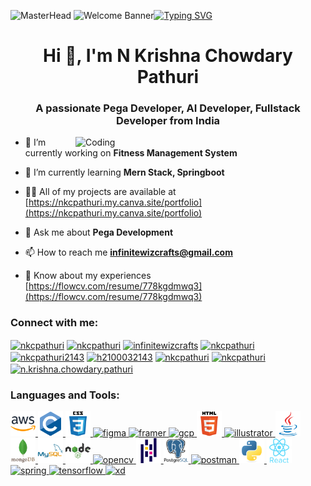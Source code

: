 ![MasterHead](https://user-images.githubusercontent.com/106918656/209438619-25091cdf-a126-4e95-a24c-5efdf8057606.gif)
![Welcome Banner](https://drive.google.com/file/d/18zfbPbbuSW8GiU8UmCnn3n96oo6NfyYu/view?usp=sharing)[![Typing SVG](https://readme-typing-svg.herokuapp.com?font=Fira+Code&pause=1000&color=36BCF7&width=435&lines=I+am+a+Pega+developer;I+am+an+AI+Developer;I+am+a+Full+Stack+Developer)](https://git.io/typing-svg)
<h1 align="center">Hi 👋, I'm N Krishna Chowdary Pathuri</h1>
<h3 align="center">A passionate Pega Developer, AI Developer, Fullstack Developer from India</h3>
<img align="right" alt="Coding" width="400" src="https://digitalroar.ae/img/web-development.gif")>

- 🔭 I’m currently working on **Fitness Management System**

- 🌱 I’m currently learning **Mern Stack, Springboot**

- 👨‍💻 All of my projects are available at [https://nkcpathuri.my.canva.site/portfolio](https://nkcpathuri.my.canva.site/portfolio)

- 💬 Ask me about **Pega Development**

- 📫 How to reach me **infinitewizcrafts@gmail.com**

- 📄 Know about my experiences [https://flowcv.com/resume/778kgdmwq3](https://flowcv.com/resume/778kgdmwq3)

<h3 align="left">Connect with me:</h3>
<p align="left">
<a href="https://linkedin.com/in/nkcpathuri" target="blank"><img align="center" src="https://raw.githubusercontent.com/rahuldkjain/github-profile-readme-generator/master/src/images/icons/Social/linked-in-alt.svg" alt="nkcpathuri" height="30" width="40" /></a>
<a href="https://kaggle.com/nkcpathuri" target="blank"><img align="center" src="https://raw.githubusercontent.com/rahuldkjain/github-profile-readme-generator/master/src/images/icons/Social/kaggle.svg" alt="nkcpathuri" height="30" width="40" /></a>
<a href="https://instagram.com/infinitewizcrafts" target="blank"><img align="center" src="https://raw.githubusercontent.com/rahuldkjain/github-profile-readme-generator/master/src/images/icons/Social/instagram.svg" alt="infinitewizcrafts" height="30" width="40" /></a>
<a href="https://www.behance.net/nkcpathuri" target="blank"><img align="center" src="https://raw.githubusercontent.com/rahuldkjain/github-profile-readme-generator/master/src/images/icons/Social/behance.svg" alt="nkcpathuri" height="30" width="40" /></a>
<a href="https://www.codechef.com/users/nkcpathuri2143" target="blank"><img align="center" src="https://cdn.jsdelivr.net/npm/simple-icons@3.1.0/icons/codechef.svg" alt="nkcpathuri2143" height="30" width="40" /></a>
<a href="https://www.hackerrank.com/h2100032143" target="blank"><img align="center" src="https://raw.githubusercontent.com/rahuldkjain/github-profile-readme-generator/master/src/images/icons/Social/hackerrank.svg" alt="h2100032143" height="30" width="40" /></a>
<a href="https://codeforces.com/profile/nkcpathuri" target="blank"><img align="center" src="https://raw.githubusercontent.com/rahuldkjain/github-profile-readme-generator/master/src/images/icons/Social/codeforces.svg" alt="nkcpathuri" height="30" width="40" /></a>
<a href="https://www.leetcode.com/nkcpathuri" target="blank"><img align="center" src="https://raw.githubusercontent.com/rahuldkjain/github-profile-readme-generator/master/src/images/icons/Social/leet-code.svg" alt="nkcpathuri" height="30" width="40" /></a>
<a href="https://www.hackerearth.com/n.krishna.chowdary.pathuri" target="blank"><img align="center" src="https://raw.githubusercontent.com/rahuldkjain/github-profile-readme-generator/master/src/images/icons/Social/hackerearth.svg" alt="n.krishna.chowdary.pathuri" height="30" width="40" /></a>
</p>

<h3 align="left">Languages and Tools:</h3>
<p align="left"> <a href="https://aws.amazon.com" target="_blank" rel="noreferrer"> <img src="https://raw.githubusercontent.com/devicons/devicon/master/icons/amazonwebservices/amazonwebservices-original-wordmark.svg" alt="aws" width="40" height="40"/> </a> <a href="https://www.cprogramming.com/" target="_blank" rel="noreferrer"> <img src="https://raw.githubusercontent.com/devicons/devicon/master/icons/c/c-original.svg" alt="c" width="40" height="40"/> </a> <a href="https://www.w3schools.com/css/" target="_blank" rel="noreferrer"> <img src="https://raw.githubusercontent.com/devicons/devicon/master/icons/css3/css3-original-wordmark.svg" alt="css3" width="40" height="40"/> </a> <a href="https://www.figma.com/" target="_blank" rel="noreferrer"> <img src="https://www.vectorlogo.zone/logos/figma/figma-icon.svg" alt="figma" width="40" height="40"/> </a> <a href="https://www.framer.com/" target="_blank" rel="noreferrer"> <img src="https://www.vectorlogo.zone/logos/framer/framer-icon.svg" alt="framer" width="40" height="40"/> </a> <a href="https://cloud.google.com" target="_blank" rel="noreferrer"> <img src="https://www.vectorlogo.zone/logos/google_cloud/google_cloud-icon.svg" alt="gcp" width="40" height="40"/> </a> <a href="https://www.w3.org/html/" target="_blank" rel="noreferrer"> <img src="https://raw.githubusercontent.com/devicons/devicon/master/icons/html5/html5-original-wordmark.svg" alt="html5" width="40" height="40"/> </a> <a href="https://www.adobe.com/in/products/illustrator.html" target="_blank" rel="noreferrer"> <img src="https://www.vectorlogo.zone/logos/adobe_illustrator/adobe_illustrator-icon.svg" alt="illustrator" width="40" height="40"/> </a> <a href="https://www.java.com" target="_blank" rel="noreferrer"> <img src="https://raw.githubusercontent.com/devicons/devicon/master/icons/java/java-original.svg" alt="java" width="40" height="40"/> </a> <a href="https://www.mongodb.com/" target="_blank" rel="noreferrer"> <img src="https://raw.githubusercontent.com/devicons/devicon/master/icons/mongodb/mongodb-original-wordmark.svg" alt="mongodb" width="40" height="40"/> </a> <a href="https://www.mysql.com/" target="_blank" rel="noreferrer"> <img src="https://raw.githubusercontent.com/devicons/devicon/master/icons/mysql/mysql-original-wordmark.svg" alt="mysql" width="40" height="40"/> </a> <a href="https://nodejs.org" target="_blank" rel="noreferrer"> <img src="https://raw.githubusercontent.com/devicons/devicon/master/icons/nodejs/nodejs-original-wordmark.svg" alt="nodejs" width="40" height="40"/> </a> <a href="https://opencv.org/" target="_blank" rel="noreferrer"> <img src="https://www.vectorlogo.zone/logos/opencv/opencv-icon.svg" alt="opencv" width="40" height="40"/> </a> <a href="https://pandas.pydata.org/" target="_blank" rel="noreferrer"> <img src="https://raw.githubusercontent.com/devicons/devicon/2ae2a900d2f041da66e950e4d48052658d850630/icons/pandas/pandas-original.svg" alt="pandas" width="40" height="40"/> </a> <a href="https://www.postgresql.org" target="_blank" rel="noreferrer"> <img src="https://raw.githubusercontent.com/devicons/devicon/master/icons/postgresql/postgresql-original-wordmark.svg" alt="postgresql" width="40" height="40"/> </a> <a href="https://postman.com" target="_blank" rel="noreferrer"> <img src="https://www.vectorlogo.zone/logos/getpostman/getpostman-icon.svg" alt="postman" width="40" height="40"/> </a> <a href="https://www.python.org" target="_blank" rel="noreferrer"> <img src="https://raw.githubusercontent.com/devicons/devicon/master/icons/python/python-original.svg" alt="python" width="40" height="40"/> </a> <a href="https://reactjs.org/" target="_blank" rel="noreferrer"> <img src="https://raw.githubusercontent.com/devicons/devicon/master/icons/react/react-original-wordmark.svg" alt="react" width="40" height="40"/> </a> <a href="https://spring.io/" target="_blank" rel="noreferrer"> <img src="https://www.vectorlogo.zone/logos/springio/springio-icon.svg" alt="spring" width="40" height="40"/> </a> <a href="https://www.tensorflow.org" target="_blank" rel="noreferrer"> <img src="https://www.vectorlogo.zone/logos/tensorflow/tensorflow-icon.svg" alt="tensorflow" width="40" height="40"/> </a> <a href="https://www.adobe.com/products/xd.html" target="_blank" rel="noreferrer"> <img src="https://cdn.worldvectorlogo.com/logos/adobe-xd.svg" alt="xd" width="40" height="40"/> </a> </p>
